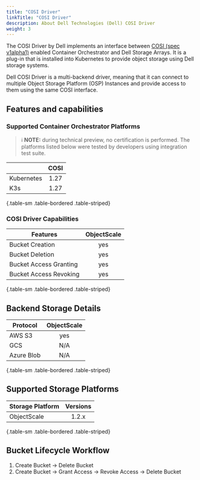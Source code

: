```yaml
---
title: "COSI Driver"
linkTitle: "COSI Driver"
description: About Dell Technologies (Dell) COSI Driver 
weight: 3
---
```


The COSI Driver by Dell implements an interface between [COSI (spec v1alpha1)](https://container-object-storage-interface.github.io/docs/) enabled Container Orchestrator and Dell Storage Arrays. It is a plug-in that is installed into Kubernetes to provide object storage using Dell storage systems.

Dell COSI Driver is a multi-backend driver, meaning that it can connect to multiple Object Storage Platform (OSP) Instances and provide access to them using the same COSI interface.

## Features and capabilities

### Supported Container Orchestrator Platforms

> ℹ️ **NOTE:** during technical preview, no certification is performed. The platforms listed below were tested by developers using integration test suite.


|            |    COSI    |
|------------|:----------:|
| Kubernetes |    1.27    |
| K3s        |    1.27    |
{.table-sm .table-bordered .table-striped}

### COSI Driver Capabilities


| Features               | ObjectScale |
|------------------------|:-----------:|
| Bucket Creation        |     yes     |
| Bucket Deletion        |     yes     |
| Bucket Access Granting |     yes     |
| Bucket Access Revoking |     yes     |
{.table-sm .table-bordered .table-striped}

## Backend Storage Details


| Protocol   | ObjectScale |
|------------|:-----------:|
| AWS S3     |     yes     |
| GCS        |     N/A     |
| Azure Blob |     N/A     |
{.table-sm .table-bordered .table-striped}

## Supported Storage Platforms


| Storage Platform | Versions |
|------------------|:--------:|
| ObjectScale      |  1.2.x   |
{.table-sm .table-bordered .table-striped}

## Bucket Lifecycle Workflow

1. Create Bucket &rarr; Delete Bucket
1. Create Bucket &rarr; Grant Access &rarr; Revoke Access &rarr; Delete Bucket

